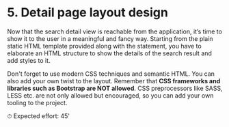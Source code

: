 # 5. Detail page layout design

Now that the search detail view is reachable from the application, it’s time to show it to the user in a meaningful and
fancy way. Starting from the plain static HTML template provided along with the statement, you have to elaborate an HTML
structure to show the details of the search result and add styles to it.

Don't forget to use modern CSS techniques and semantic HTML. You can also add your own twist to the layout. Remember
that **CSS frameworks and libraries such as Bootstrap are NOT allowed**. CSS preprocessors like SASS, LESS etc. are not
only allowed but encouraged, so you can add your own tooling to the project.

⏱ Expected effort: 45'
